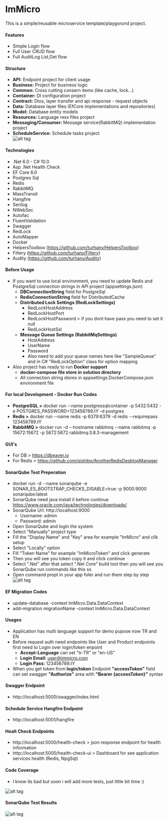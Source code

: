 #   **ImMicro**
    
This is a simple/reusable microservice template/playgorund project.  

#### Features
- Simple Login flow
- Full User CRUD flow
- Full AuditLog List,Get flow

#### Structure
- **API:** Endpoint project for client usage  
- **Business:** Project for business logic        
- **Common:** Cross cutting consern items (like cache, lock...)   
- **Container:** DI configuration project   
- **Contract:** Dtos, layer transfer and api response - request objects   
- **Data:** Database layer files (EfCore implementations and repositories)    
- **Model:** Database entity models   
- **Resources:** Language resx files project   
- **Messaging/Consumer:** Message service(RabbitMQ) implementation project
- **ScheduleService:** Schedule tasks project   
![alt tag](Files/solutiondiagram.jpg)  

#### Technologies

* .Net 6.0 - C# 10.0
* Asp .Net Health Check  
* EF Core 6.0  
* Postgres Sql  
* Redis 
* RabbitMQ
* MassTransit
* Hangfire  
* Serilog  
* NWebSec  
* Autofac  
* FluentValidation  
* Swagger  
* RedLock  
* AutoMapper  
* Docker
* HelpersToolbox (https://github.com/turhany/HelpersToolbox)
* Filtery (https://github.com/turhany/Filtery)
* Audity (https://github.com/turhany/Audity)

#### Before Usage
* If you want to use local environment, you need to update Redis and PostgreSql connection strings in API project  (appsettings.json)    
    * **DBConnectionString** field for PostgreSql
    * **RedisConnectionString** field for DistributedCache
    * **Distributed Lock Settings (RedLockSettings)**
        * RedLockHostAddress
        * RedLockHostPort
        * RedLockHostPassword > if you dont have pass you need to set it null
        * RedLockHostSsl  
    * **Message Queue Settings (RabbitMqSettings)**
        * HostAddress
        * UserName
        * Password
        * Also need to add your queue names here like "SampleQueue" and in C# "RedLockOption" class for option mapping
* Also project has ready to run **Docker support**
    * **docker-compose file store in solution directory**
    * All connection string stores in appsettings.DockerCompose.json environment file

#### For local Development - Docker Run Codes
* **PostgreSQL >**  docker run --name postgressqlcontainer -p 5432:5432 -e POSTGRES_PASSWORD=123456789.tY -d postgres
* **Redis >** docker run --name redis -p 6379:6379 -d redis --requirepass 123456789.tY
* **RabbitMQ >** docker run -d --hostname rabbitmq --name rabbitmq -p 15672:15672 -p 5672:5672 rabbitmq:3.8.3-management 

#### GUI's
* For DB > https://dbeaver.io
* For Redis > https://github.com/qishibo/AnotherRedisDesktopManager

#### SonarQube Test Preperation
* docker run -d --name sonarqube -e SONAR_ES_BOOTSTRAP_CHECKS_DISABLE=true -p 9000:9000 sonarqube:latest
* SonarQube need java install it before continue https://www.oracle.com/java/technologies/downloads/
* SonarQube Url: http://localhost:9000 
    * Username: admin
    * Password: admin
* Open SonarQube and login the system
* Select "Manually" project type
* Fill the "Display Name" and "Key" area for example "ImMicro" and clik setup
* Select "Locally" option
* Fill "Token Name" for example "ImMicroToken" and click generate
* Then you will see you token copy it and click continue
* Select ".Net" after that select ".Net Core" build tool then you will see you SonarQube run commands like this ss
* Open command propt in your app foler and run them step by step
![alt tag](Files/sonarqubeflow.jpg)  

#### EF Migration Codes
* update-database -context ImMicro.Data.DataContext
* add-migration migrationName -context ImMicro.Data.DataContext

#### Usages
* Application has multi language support for demo pupose now TR and EN
* Before request auth need endpoints like User and Product endpoints first need to Login over login/token enpoint
    * **Accept-Language** can set "tr-TR" or "en-US"
    * **Login Email:** user@immicro.com
    * **Login Pass:** 123456789.tY
* When you get token from **login/token** Endpoint **"accessToken"** field can set swagger **"Authorize"** area with **"Bearer {accessToken}"** syntax

#### Swagger Endpoint   
* http://localhost:5000/swagger/index.html

#### Schedule Service Hangfire Endpoint   
* http://localhost:5001/hangfire

#### Healt Check Endpoints   
* http://localhost:5000/health-check    > json response endpoint for health information
* http://localhost:5000/health-check-ui > Dashboard for see application services health (Redis, NpgSql)    

#### Code Coverage
* I know its bad but soon i will add more tests, just little bit time :)

![alt tag](Files/testcovarage.jpg)  

#### SonarQube Test Results
![alt tag](Files/sonarquberesult.jpg)  

